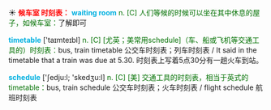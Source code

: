 ☀ <font color="red">**候车室 时刻表：**</font>
<font color="sky blue">**waiting room**</font> 
<font color="rgb(227, 108, 9)">n. [C] 人们等候的时候可以坐在其中休息的屋子，如候车室：</font>了解即可

<font color="sky blue">**timetable**</font> ['taɪmteɪbl] 
<font color="rgb(227, 108, 9)">n. [C] [尤英；美常用schedule]（车、船或飞机等交通工具的）时刻表：</font>bus, train timetable 公交车时刻表；列车时刻表 / It said in the timetable that a train was due at 5.30. 时刻表上写着5点30分有一趟火车到站。

<font color="sky blue">**schedule**</font> ['ʃedju:l; 'skedӡu:l] 
<font color="rgb(227, 108, 9)">n. [C] [美] 交通工具的时刻表，相当于英式的timetable：</font>bus, train schedule 公交车时刻表；火车时刻表 / flight schedule 航班时刻表

